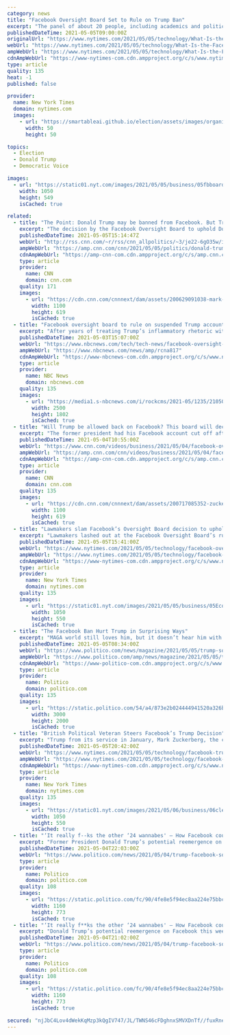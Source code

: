 ```yaml
---
category: news
title: "Facebook Oversight Board Set to Rule on Trump Ban"
excerpt: "The panel of about 20 people, including academics and political leaders, will decide whether the company’s ban of former President Donald J. Trump will remain in effect."
publishedDateTime: 2021-05-05T09:00:00Z
originalUrl: "https://www.nytimes.com/2021/05/05/technology/What-Is-the-Facebook-Oversight-Board.html"
webUrl: "https://www.nytimes.com/2021/05/05/technology/What-Is-the-Facebook-Oversight-Board.html"
ampWebUrl: "https://www.nytimes.com/2021/05/05/technology/What-Is-the-Facebook-Oversight-Board.amp.html"
cdnAmpWebUrl: "https://www-nytimes-com.cdn.ampproject.org/c/s/www.nytimes.com/2021/05/05/technology/What-Is-the-Facebook-Oversight-Board.amp.html"
type: article
quality: 135
heat: -1
published: false

provider:
  name: New York Times
  domain: nytimes.com
  images:
    - url: "https://smartableai.github.io/election/assets/images/organizations/nytimes.com-50x50.jpg"
      width: 50
      height: 50

topics:
  - Election
  - Donald Trump
  - Democratic Voice

images:
  - url: "https://static01.nyt.com/images/2021/05/05/business/05fbboard-explainer/05fbboard-explainer-facebookJumbo.jpg"
    width: 1050
    height: 549
    isCached: true

related:
  - title: "The Point: Donald Trump may be banned from Facebook. But Trumpism dominates it."
    excerpt: "The decision by the Facebook Oversight Board to uphold Donald Trump's ban from the social media behemoth was immediately celebrated by opponents of the the former Pesident, who saw the ruling as another step to putting him in the rear view mirror of our politics and our culture.\n    \n"
    publishedDateTime: 2021-05-05T15:14:47Z
    webUrl: "http://rss.cnn.com/~r/rss/cnn_allpolitics/~3/je22-6gO35w/index.html"
    ampWebUrl: "https://amp.cnn.com/cnn/2021/05/05/politics/donald-trump-facebook/index.html"
    cdnAmpWebUrl: "https://amp-cnn-com.cdn.ampproject.org/c/s/amp.cnn.com/cnn/2021/05/05/politics/donald-trump-facebook/index.html"
    type: article
    provider:
      name: CNN
      domain: cnn.com
    quality: 171
    images:
      - url: "https://cdn.cnn.com/cnnnext/dam/assets/200629091038-mark-zuckerberg-0411-file-super-tease.jpg"
        width: 1100
        height: 619
        isCached: true
  - title: "Facebook oversight board to rule on suspended Trump account on May 5"
    excerpt: "After years of treating Trump’s inflammatory rhetoric with a light touch, Facebook and Instagram silenced his accounts on Jan. 7, saying at the time he’d be suspended “at le"
    publishedDateTime: 2021-05-03T15:07:00Z
    webUrl: "https://www.nbcnews.com/tech/tech-news/facebook-oversight-board-rule-suspended-trump-account-may-5-rcna817"
    ampWebUrl: "https://www.nbcnews.com/news/amp/rcna817"
    cdnAmpWebUrl: "https://www-nbcnews-com.cdn.ampproject.org/c/s/www.nbcnews.com/news/amp/rcna817"
    type: article
    provider:
      name: NBC News
      domain: nbcnews.com
    quality: 135
    images:
      - url: "https://media1.s-nbcnews.com/i/rockcms/2021-05/1235/210503-donald-trump-al-1047-c2648d_f77920af1b4dd0f14ea5d04f2a53a071db3c70db.jpg"
        width: 2500
        height: 1802
        isCached: true
  - title: "Will Trump be allowed back on Facebook? This board will decide"
    excerpt: "The former president had his Facebook account cut off after the insurrection. But on Wednesday, Facebook's new oversight board will announce if he'll be allowed to use the platform again."
    publishedDateTime: 2021-05-04T10:55:00Z
    webUrl: "https://www.cnn.com/videos/business/2021/05/04/facebook-oversight-board-trump-decision-orig.cnn-business"
    ampWebUrl: "https://amp.cnn.com/cnn/videos/business/2021/05/04/facebook-oversight-board-trump-decision-orig.cnn-business"
    cdnAmpWebUrl: "https://amp-cnn-com.cdn.ampproject.org/c/s/amp.cnn.com/cnn/videos/business/2021/05/04/facebook-oversight-board-trump-decision-orig.cnn-business"
    type: article
    provider:
      name: CNN
      domain: cnn.com
    quality: 135
    images:
      - url: "https://cdn.cnn.com/cnnnext/dam/assets/200717085352-zuckerberg-trump-split-super-tease.jpg"
        width: 1100
        height: 619
        isCached: true
  - title: "Lawmakers slam Facebook’s Oversight Board decision to uphold Trump ban."
    excerpt: "Lawmakers lashed out at the Facebook Oversight Board’s ruling on Wednesday to uphold the social network’s ban on former President Donald J. Trump, at least for now. Driving the discontent was that the Oversight Board,"
    publishedDateTime: 2021-05-05T15:41:00Z
    webUrl: "https://www.nytimes.com/2021/05/05/technology/facebook-oversight-board-decision-reaction.html"
    ampWebUrl: "https://www.nytimes.com/2021/05/05/technology/facebook-oversight-board-decision-reaction.amp.html"
    cdnAmpWebUrl: "https://www-nytimes-com.cdn.ampproject.org/c/s/www.nytimes.com/2021/05/05/technology/facebook-oversight-board-decision-reaction.amp.html"
    type: article
    provider:
      name: New York Times
      domain: nytimes.com
    quality: 135
    images:
      - url: "https://static01.nyt.com/images/2021/05/05/business/05Economy-briefing-cruz/merlin_180135762_0aa0f7d2-654f-4aa2-b483-cbe7f1653788-facebookJumbo.jpg"
        width: 1050
        height: 550
        isCached: true
  - title: "The Facebook Ban Hurt Trump in Surprising Ways"
    excerpt: "MAGA world still loves him, but it doesn’t hear him with the same force it used to. How long before that begins to erode his support?"
    publishedDateTime: 2021-05-05T08:34:00Z
    webUrl: "https://www.politico.com/news/magazine/2021/05/05/trump-social-media-supporters-485381"
    ampWebUrl: "https://www.politico.com/amp/news/magazine/2021/05/05/trump-social-media-supporters-485381"
    cdnAmpWebUrl: "https://www-politico-com.cdn.ampproject.org/c/s/www.politico.com/amp/news/magazine/2021/05/05/trump-social-media-supporters-485381"
    type: article
    provider:
      name: Politico
      domain: politico.com
    quality: 135
    images:
      - url: "https://static.politico.com/54/a4/873e2b024444941520a326b37fba/mag-gettyimages-1229555360.jpg"
        width: 3000
        height: 2000
        isCached: true
  - title: "British Political Veteran Steers Facebook’s Trump Decision"
    excerpt: "Trump from its service in January, Mark Zuckerberg, the chief executive, defended the decision in a Facebook post the morning after the siege of the Capitol. But the first draft was written the night before by Nick Clegg,"
    publishedDateTime: 2021-05-05T20:42:00Z
    webUrl: "https://www.nytimes.com/2021/05/05/technology/facebook-trump-nick-clegg.html"
    ampWebUrl: "https://www.nytimes.com/2021/05/05/technology/facebook-trump-nick-clegg.amp.html"
    cdnAmpWebUrl: "https://www-nytimes-com.cdn.ampproject.org/c/s/www.nytimes.com/2021/05/05/technology/facebook-trump-nick-clegg.amp.html"
    type: article
    provider:
      name: New York Times
      domain: nytimes.com
    quality: 135
    images:
      - url: "https://static01.nyt.com/images/2021/05/06/business/06clegg/05clegg-facebookJumbo.jpg"
        width: 1050
        height: 550
        isCached: true
  - title: "‘It really f--ks the other ‘24 wannabes' — How Facebook could give Trump a huge boost"
    excerpt: "Former President Donald Trump’s potential reemergence on Facebook this week could dramatically upend politics. But it’s not the megaphone the platform offers him — it’s the money. Trump has not been on Facebook since it booted him in the wake of his encouragement of the January 6 riots at the Capitol."
    publishedDateTime: 2021-05-04T22:03:00Z
    webUrl: "https://www.politico.com/news/2021/05/04/trump-facebook-social-media-return-485379"
    type: article
    provider:
      name: Politico
      domain: politico.com
    quality: 108
    images:
      - url: "https://static.politico.com/fc/90/4fe8e5f94ec8aa224e75bbc21d33/210504-trump-getty-773.jpg"
        width: 1160
        height: 773
        isCached: true
  - title: "‘It really f**ks the other ‘24 wannabes' — How Facebook could give Trump a huge boost"
    excerpt: "Donald Trump’s potential reemergence on Facebook this week could dramatically upend politics. But it’s not the megaphone the platform offers him — it’s the money. Trump has not been on Facebook since it booted him in the wake of his encouragement of the January 6 riots at the Capitol."
    publishedDateTime: 2021-05-04T21:02:00Z
    webUrl: "https://www.politico.com/news/2021/05/04/trump-facebook-social-media-return-485379"
    type: article
    provider:
      name: Politico
      domain: politico.com
    quality: 108
    images:
      - url: "https://static.politico.com/fc/90/4fe8e5f94ec8aa224e75bbc21d33/210504-trump-getty-773.jpg"
        width: 1160
        height: 773
        isCached: true

secured: "njJbC4Lov4dWekKqMzp3kQgIV747/JL/TWNS46cFDghnxSMVXDnTf//fuxRneUuBgilPeTOcvXFroyrOrs7twO8tuRDEA90brnT8si31I4vedXoXXqimKALxpItqO9iyQVo4jQjwyWEflqay4KdIaHFE9Mk37qJWsKBIJboxu40TKEkIqqXzWvMsm9k2cC2RS3RcaPj+DGtxuG2paFABRUOjHxDx2zPRhCm5dVCX2mlIpDLgh9u0NwqeDhZ+tY0tErc1bY4UBxya0hRlTHPlmBk3RiwOpseumNY6UO3RL3iRE91WwwZan7fEHraZhGmxvol0Sg2vd25BNJzU/yZMea3l+qBENrYxHgWSZbxTtuQ=;+VSGUADtsEQAKBfrkme0fQ=="
---
```


